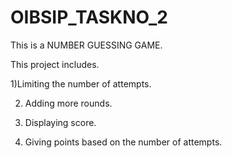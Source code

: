 # OIBSIP_TASKNO_2
This is a NUMBER GUESSING GAME.

This project includes.

1)Limiting the number of attempts.

2) Adding more rounds.

3) Displaying score.

4) Giving points based on the number of attempts.
